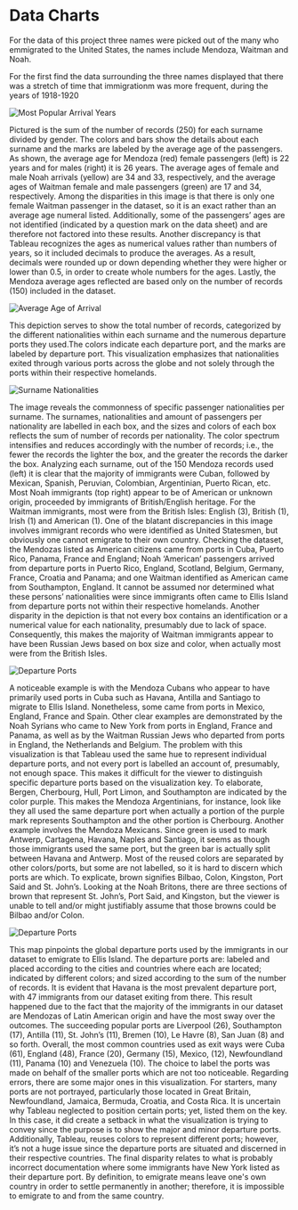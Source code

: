 # Data Charts

For the data of this project three names were picked out of the many who emmigrated to the United States, the names include Mendoza, Waitman and Noah.

For the first find the data surrounding the three names displayed that there was a stretch of time that immigrationm was more frequent, during the years of 1918-1920

![Most Popular Arrival Years](imgs/popular_years_arrival.png)

Pictured is the sum of the number of records (250) for each surname divided by gender. The colors and bars show the details about each surname and the marks are labeled by the average age of the passengers. As shown, the average age for Mendoza (red) female passengers (left) is 22 years and for males (right) it is 26 years.
The average ages of female and male Noah arrivals (yellow) are 34 and 33, respectively, and the average ages of Waitman female and male passengers (green) are 17 and 34, respectively. Among the disparities in this image is that there is only one female Waitman passenger in the dataset,
so it is an exact rather than an average age numeral listed.
Additionally, some of the passengers’ ages are not identified (indicated by a question mark on the data sheet) and are therefore not factored into these results.
Another discrepancy is that Tableau recognizes the ages as numerical values rather than numbers of years, so it included decimals to produce the averages.
As a result, decimals were rounded up or down depending whether they were higher or lower than 0.5, in order to create whole numbers for the ages.
Lastly, the Mendoza average ages reflected are based only on the number of records (150) included in the dataset.

![Average Age of Arrival](imgs/avg_age_arrivals_gender&surname_chart.png)

This depiction serves to show the total number of records, categorized by the different nationalities within each surname and the numerous departure ports they used.The colors indicate each departure port, and the marks are labeled by departure port. This visualization emphasizes that nationalities exited through various ports across the globe and not solely through the ports within their respective homelands.


![Surname Nationalities](imgs/common_nationalities_surname.png)

The image reveals the commonness of specific passenger nationalities per surname. The surnames, nationalities and amount of passengers per nationality are labelled in each box, and the sizes and colors of each box reflects the sum of number of records per nationality.
The color spectrum intensifies and reduces accordingly with the number of records; i.e., the fewer the records the lighter the box, and the greater the records the darker the box. Analyzing each surname, out of the 150 Mendoza records used (left) it is clear that the majority of immigrants were Cuban, followed by Mexican, Spanish, Peruvian, Colombian, Argentinian, Puerto Rican, etc.
Most Noah immigrants (top right) appear to be of American or unknown origin, proceeded by immigrants of British/English heritage.
For the Waitman immigrants, most were from the British Isles: English (3), British (1), Irish (1) and American (1).
One of the blatant discrepancies in this image involves immigrant records who were identified as United Statesmen, but obviously one cannot emigrate to their own country.
Checking the dataset, the Mendozas listed as American citizens came from ports in Cuba, Puerto Rico, Panama, France and England; Noah ‘American’ passengers arrived from departure ports in Puerto Rico, England, Scotland, Belgium, Germany, France, Croatia and Panama; and one Waitman identified as American came from Southampton, England. It cannot be assumed nor determined what these persons’ nationalities were since immigrants often came to Ellis Island from departure ports not within their respective homelands. Another disparity in the depiction is that not every box contains an identification or a numerical value for each nationality, presumably due to lack of space.
Consequently, this makes the majority of Waitman immigrants appear to have been Russian Jews based on box size and color, when actually most were from the British Isles.

![Departure Ports](imgs/departure_ports_color.png)

A noticeable example is with the Mendoza Cubans who appear to have primarily used ports in Cuba such as Havana, Antilla and Santiago to migrate to Ellis Island. Nonetheless, some came from ports in Mexico, England, France and Spain.
Other clear examples are demonstrated by the Noah Syrians who came to New York from ports in England, France and Panama, as well as by the Waitman Russian Jews who departed from ports in England, the Netherlands and Belgium.
The problem with this visualization is that Tableau used the same hue to represent individual departure ports, and not every port is labelled an account of, presumably, not enough space.
This makes it difficult for the viewer to distinguish specific departure ports based on the visualization key. To elaborate, Bergen, Cherbourg, Hull, Port Limon, and Southampton are indicated by the color purple.
This makes the Mendoza Argentinians, for instance, look like they all used the same departure port when actually a portion of the purple mark represents Southampton and the other portion is Cherbourg.
Another example involves the Mendoza Mexicans. Since green is used to mark Antwerp, Cartagena, Havana, Naples and Santiago, it seems as though those immigrants used the same port, but the green bar is actually split between Havana and Antwerp.
Most of the reused colors are separated by other colors/ports, but some are not labelled, so it is hard to discern which ports are which. To explicate, brown signifies Bilbao, Colon, Kingston, Port Said and St. John’s. Looking at the Noah Britons, there are three sections of brown that represent St. John’s, Port Said, and Kingston,
but the viewer is unable to tell and/or might justifiably assume that those browns could be Bilbao and/or Colon.

![Departure Ports](imgs/departure_ports_1.png)

This map pinpoints the global departure ports used by the immigrants in our dataset to emigrate to Ellis Island. The departure ports are: labeled and placed according to the cities and countries where each are located; indicated by different colors; and sized according to the sum of the number of records. It is evident that Havana is the most prevalent departure port, with 47 immigrants from our dataset exiting from there. This result happened due to the fact that the majority of the immigrants in our dataset are Mendozas of Latin American origin and have the most sway over the outcomes. The succeeding popular ports are Liverpool (26), Southampton (17), Antilla (11), St. John’s (11), Bremen (10), Le Havre (8), San Juan (8) and so forth. Overall, the most common countries used as exit ways were Cuba (61), England (48), France (20), Germany (15), Mexico, (12), Newfoundland (11), Panama (10) and Venezuela (10). The choice to label the ports was made on behalf of the smaller ports which are not too noticeable. Regarding errors, there are some major ones in this visualization. For starters, many ports are not portrayed, particularly those located in Great Britain, Newfoundland, Jamaica, Bermuda, Croatia, and Costa Rica. It is uncertain why Tableau neglected to position certain ports; yet, listed them on the key. In this case, it did create a setback in what the visualization is trying to convey since the purpose is to show the major and minor departure ports. Additionally, Tableau, reuses colors to represent different ports; however, it’s not a huge issue since the departure ports are situated and discerned in their respective countries. The final disparity relates to what is probably incorrect documentation where some immigrants have New York listed as their departure port. By definition, to emigrate means leave one's own country in order to settle permanently in another; therefore, it is impossible to emigrate to and from the same country.

